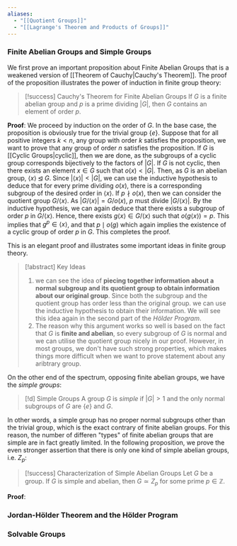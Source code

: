 ```yaml
---
aliases:
  - "[[Quotient Groups]]"
  - "[[Lagrange's Theorem and Products of Groups]]"
---
```

### Finite Abelian Groups and Simple Groups

We first prove an important proposition about Finite Abelian Groups that is a weakened version of [[Theorem of Cauchy|Cauchy's Theorem]]. The proof of the proposition illustrates the power of induction in finite group theory: 

>[!success] Cauchy's Theorem for Finite Abelian Groups
>If $G$ is a finite abelian group and $p$ is a prime dividing $|G|$, then $G$ contains an element of order $p$. 

**Proof**: We proceed by induction on the order of $G$. In the base case, the proposition is obviously true for the trivial group $\{e\}$. Suppose that for all positive integers $k < n$, any group with order $k$ satisfies the proposition, we want to prove that any group of order $n$ satisfies the proposition. If $G$ is [[Cyclic Groups|cyclic]], then we are done, as the subgroups of a cyclic group corresponds bijectively to the factors of $|G|$. If $G$ is not cyclic, then there exists an element $x \in G$ such that $o(x) < |G|$. Then, as $G$ is an abelian group, $\langle x \rangle \unlhd G$. Since $|\langle x \rangle| < |G|$, we can use the inductive hypothesis to deduce that for every prime dividing $o(x)$, there is a corresponding subgroup of the desired order in $\langle x \rangle$. If $p \nmid o(x)$, then we can consider the quotient group $G / \langle x \rangle$. As $|G / \langle x \rangle| = G / o(x)$, $p$ must divide $|G / \langle x \rangle|$. By the inductive hypothesis, we can again deduce that there exists a subgroup of order $p$ in $G/\langle x \rangle$. Hence, there exists $g\langle x\rangle \in G / \langle x \rangle$ such that $o(g\langle x \rangle) = p$. This implies that $g^p \in \langle x \rangle$, and that $p \mid o(g)$ which again implies the existence of a cyclic group of order $p$ in $G$. This completes the proof. 

This is an elegant proof and illustrates some important ideas in finite group theory. 

>[!abstract] Key Ideas
>1. we can see the idea of **piecing together information about a normal subgroup and its quotient group to obtain information about our original group**. Since both the subgroup and the quotient group has order less than the original group. we can use the inductive hypothesis to obtain their information. We will see this idea again in the second part of the *Hölder Program*. 
>2. The reason why this argument works so well is based on the fact that $G$ is **finite and abelian**, so every subgroup of $G$ is normal and we can utilise the quotient group nicely in our proof. However, in most groups, we don't have such strong properties, which makes things more difficult when we want to prove statement about any aribtrary group. 

On the other end of the spectrum, opposing finite abelian groups, we have the *simple groups*: 

>[!d] Simple Groups
>A group $G$ is *simple* if $|G| > 1$ and the only normal subgroups of $G$ are $\{e\}$ and $G$. 

In other words, a simple group has no proper normal subgroups other than the trivial group, which is the exact contrary of finite abelian groups. For this reason, the number of differen "types" of finite abelian groups that are simple are in fact greatly limited. In the following proposition, we prove the even stronger assertion that there is only one kind of simple abelian groups, i.e. $Z_p$: 

>[!success] Characterization of Simple Abelian Groups
>Let $G$ be a group. If $G$ is simple and abelian, then $G \simeq Z_p$ for some prime $p \in \mathbb{Z}$. 

**Proof**: 


### Jordan-Hölder Theorem and the Hölder Program

### Solvable Groups
